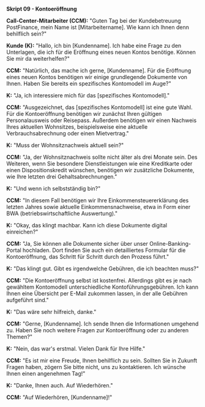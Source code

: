 **Skript 09 - Kontoeröffnung**

**Call-Center-Mitarbeiter (CCM):** "Guten Tag bei der Kundebetreuung PostFinance, mein Name ist [Mitarbeitername]. Wie kann ich Ihnen denn behilflich sein?"

**Kunde (K):** "Hallo, ich bin [Kundenname]. Ich habe eine Frage zu den Unterlagen, die ich für die Eröffnung eines neuen Kontos benötige. Können Sie mir da weiterhelfen?"

**CCM:** "Natürlich, das mache ich gerne, [Kundenname]. Für die Eröffnung eines neuen Kontos benötigen wir einige grundlegende Dokumente von Ihnen. Haben Sie bereits ein spezifisches Kontomodell im Auge?"

**K:** "Ja, ich interessiere mich für das [spezifisches Kontomodell]."

**CCM:** "Ausgezeichnet, das [spezifisches Kontomodell] ist eine gute Wahl. Für die Kontoeröffnung benötigen wir zunächst Ihren gültigen Personalausweis oder Reisepass. Außerdem benötigen wir einen Nachweis Ihres aktuellen Wohnsitzes, beispielsweise eine aktuelle Verbrauchsabrechnung oder einen Mietvertrag."

**K:** "Muss der Wohnsitznachweis aktuell sein?"

**CCM:** "Ja, der Wohnsitznachweis sollte nicht älter als drei Monate sein. Des Weiteren, wenn Sie besondere Dienstleistungen wie eine Kreditkarte oder einen Dispositionskredit wünschen, benötigen wir zusätzliche Dokumente, wie Ihre letzten drei Gehaltsabrechnungen."

**K:** "Und wenn ich selbstständig bin?"

**CCM:** "In diesem Fall benötigen wir Ihre Einkommensteuererklärung des letzten Jahres sowie aktuelle Einkommensnachweise, etwa in Form einer BWA (betriebswirtschaftliche Auswertung)."

**K:** "Okay, das klingt machbar. Kann ich diese Dokumente digital einreichen?"

**CCM:** "Ja, Sie können alle Dokumente sicher über unser Online-Banking-Portal hochladen. Dort finden Sie auch ein detailliertes Formular für die Kontoeröffnung, das Schritt für Schritt durch den Prozess führt."

**K:** "Das klingt gut. Gibt es irgendwelche Gebühren, die ich beachten muss?"

**CCM:** "Die Kontoeröffnung selbst ist kostenfrei. Allerdings gibt es je nach gewähltem Kontomodell unterschiedliche Kontoführungsgebühren. Ich kann Ihnen eine Übersicht per E-Mail zukommen lassen, in der alle Gebühren aufgeführt sind."

**K:** "Das wäre sehr hilfreich, danke."

**CCM:** "Gerne, [Kundenname]. Ich sende Ihnen die Informationen umgehend zu. Haben Sie noch weitere Fragen zur Kontoeröffnung oder zu anderen Themen?"

**K:** "Nein, das war's erstmal. Vielen Dank für Ihre Hilfe."

**CCM:** "Es ist mir eine Freude, Ihnen behilflich zu sein. Sollten Sie in Zukunft Fragen haben, zögern Sie bitte nicht, uns zu kontaktieren. Ich wünsche Ihnen einen angenehmen Tag!"

**K:** "Danke, Ihnen auch. Auf Wiederhören."

**CCM:** "Auf Wiederhören, [Kundenname]!"